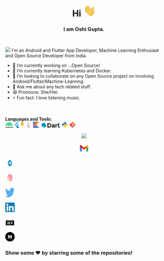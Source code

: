 <h1 align="center">Hi <img src="https://raw.githubusercontent.com/ABSphreak/ABSphreak/master/gifs/Hi.gif" width="40px" /></h1>
<h3 align="center">I am Oshi Gupta.</h3> 

<br/>

![](https://visitor-badge.glitch.me/badge?page_id=oshi36.oshi36)
 I'm an Android and Flutter App Developer, Machine Learning Enthusiast and Open Source Developer from India.
<br />

- 🔭 I’m currently working on ...Open Source!
- 🌱 I’m currently learning Kubernetes and Docker.
- 👯 I’m looking to collaborate on any Open Source project on involving Android/Flutter/Machine-Learning.
- 💬 Ask me about any tech related stuff.
- 😄 Pronouns: She/Her.
- ⚡ Fun fact: I love listening music.
<br/>


**Languages and Tools:**  
<code><img src="https://github.com/oshi36/oshi36/blob/main/tools_icons/android.png" height="20"></code>
<code><img src="https://github.com/oshi36/oshi36/blob/main/tools_icons/flutter.png" height="20"></code>
<code><img src="https://github.com/oshi36/oshi36/blob/main/tools_icons/firebase.png" height="20"></code>
<code><img src="https://github.com/oshi36/oshi36/blob/main/tools_icons/java.png" height="20"></code>
<code><img src="https://github.com/oshi36/oshi36/blob/main/tools_icons/kotlin.jfif" height="20"></code>
<code><img src="https://github.com/oshi36/oshi36/blob/main/tools_icons/dart.png" height="20"></code>
<code><img src="https://github.com/oshi36/oshi36/blob/main/tools_icons/python.png" height="20"></code>
<code><img src="https://github.com/oshi36/oshi36/blob/main/tools_icons/git.png" height="20"></code>


<p align="center">
  <img src="https://github-readme-stats-five-lyart.vercel.app/api?username=oshi36&theme=react&show_icons=true">
</p>


<p align="center">
<a href="mailto:oshiagupta36@gmail.com" target="blank"><img src="https://github.com/oshi36/oshi36/blob/main/socialmedia_icons/gmail.png" height="30" width="30" /></a>
  
<a href="https://t.me/oshi36" target="blank"><img src="https://github.com/oshi36/oshi36/blob/main/socialmedia_icons/telegram.png" height="30" width="30" /></a>
  
<a href="https://instagram.com/oshi36" target="blank"><img src="https://github.com/oshi36/oshi36/blob/main/socialmedia_icons/instagram.png" height="30" width="30" /></a>
  
<a href="https://twitter.com/gupta_oshi36" target="blank"><img src="https://github.com/oshi36/oshi36/blob/main/socialmedia_icons/twitter.png" height="30" width="30" /></a>
  
<a href="https:https://www.linkedin.com/in/oshi-gupta-512716178/" target="blank"><img src="https://github.com/oshi36/oshi36/blob/main/socialmedia_icons/linkedin.png" height="30" width="30" /></a>

<a href="https://dev.to/gupta_oshi" target="blank"><img src="https://github.com/oshi36/oshi36/blob/main/socialmedia_icons/dev.png" height="30" width="30" /></a>
  
<a href="https://oshiagupta36.medium.com" target="blank"><img src="https://github.com/oshi36/oshi36/blob/main/socialmedia_icons/medium.png" height="30" width="30" /></a>
 </p>


### Show some ❤️ by starring some of the repositories!
